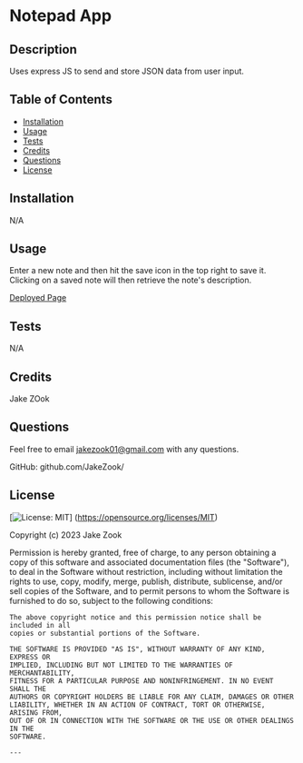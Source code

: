 # Notepad App
  
## Description

Uses express JS to send and store JSON data from user input.

## Table of Contents

- [Installation](#installation)
- [Usage](#usage)
- [Tests](#tests)
- [Credits](#credits)
- [Questions](#questions)
- [License](#license)

## Installation

N/A

## Usage

Enter a new note and then hit the save icon in the top right to save it. Clicking on a saved note will then retrieve the note's description.

[Deployed Page](https://jakezook-notes-app-131220b8130f.herokuapp.com/)

## Tests

N/A

## Credits

Jake ZOok

## Questions

Feel free to email jakezook01@gmail.com with any questions.

GitHub: github.com/JakeZook/

## License

[![License: MIT](https://img.shields.io/badge/License-MIT-yellow.svg)]
    (https://opensource.org/licenses/MIT)

Copyright (c) 2023 Jake Zook

Permission is hereby granted, free of charge, to any person obtaining a copy
    of this software and associated documentation files (the "Software"), to deal
    in the Software without restriction, including without limitation the rights
    to use, copy, modify, merge, publish, distribute, sublicense, and/or sell
    copies of the Software, and to permit persons to whom the Software is
    furnished to do so, subject to the following conditions:
    
    The above copyright notice and this permission notice shall be included in all
    copies or substantial portions of the Software.
    
    THE SOFTWARE IS PROVIDED "AS IS", WITHOUT WARRANTY OF ANY KIND, EXPRESS OR
    IMPLIED, INCLUDING BUT NOT LIMITED TO THE WARRANTIES OF MERCHANTABILITY,
    FITNESS FOR A PARTICULAR PURPOSE AND NONINFRINGEMENT. IN NO EVENT SHALL THE
    AUTHORS OR COPYRIGHT HOLDERS BE LIABLE FOR ANY CLAIM, DAMAGES OR OTHER
    LIABILITY, WHETHER IN AN ACTION OF CONTRACT, TORT OR OTHERWISE, ARISING FROM,
    OUT OF OR IN CONNECTION WITH THE SOFTWARE OR THE USE OR OTHER DEALINGS IN THE
    SOFTWARE.
    
    ---

